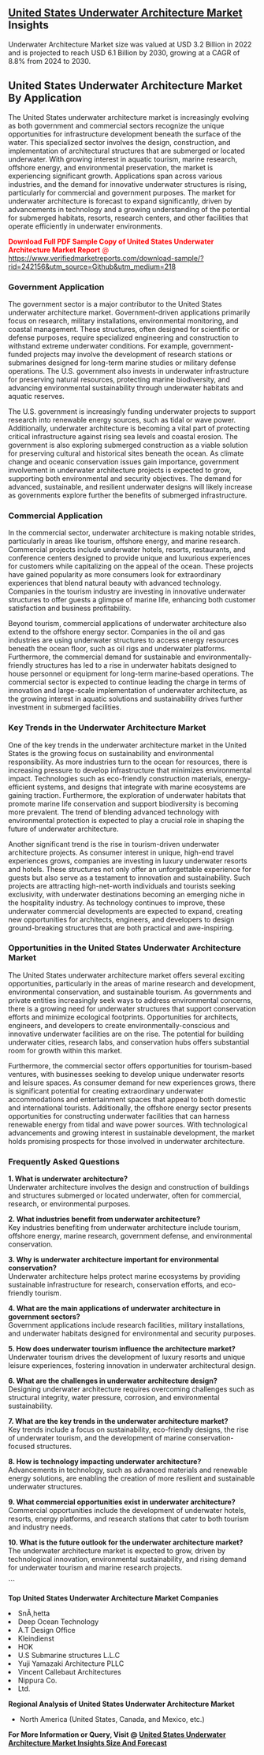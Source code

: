 <h2><a href="https://www.verifiedmarketreports.com/download-sample/?rid=242156&amp;utm_source=Github&amp;utm_medium=218" target="_blank">United States Underwater Architecture Market</a> Insights</h2><p>Underwater Architecture Market size was valued at USD 3.2 Billion in 2022 and is projected to reach USD 6.1 Billion by 2030, growing at a CAGR of 8.8% from 2024 to 2030.</p><p> <h2>United States Underwater Architecture Market By Application</h2> <p>The United States underwater architecture market is increasingly evolving as both government and commercial sectors recognize the unique opportunities for infrastructure development beneath the surface of the water. This specialized sector involves the design, construction, and implementation of architectural structures that are submerged or located underwater. With growing interest in aquatic tourism, marine research, offshore energy, and environmental preservation, the market is experiencing significant growth. Applications span across various industries, and the demand for innovative underwater structures is rising, particularly for commercial and government purposes. The market for underwater architecture is forecast to expand significantly, driven by advancements in technology and a growing understanding of the potential for submerged habitats, resorts, research centers, and other facilities that operate efficiently in underwater environments.</p> <p><p><span class=""><span style="color: #ff0000;"><strong>Download Full PDF Sample Copy of United States Underwater Architecture Market Report</strong> @ </span><a href="https://www.verifiedmarketreports.com/download-sample/?rid=242156&amp;utm_source=Github&amp;utm_medium=218" target="_blank">https://www.verifiedmarketreports.com/download-sample/?rid=242156&amp;utm_source=Github&amp;utm_medium=218</a></span></p></p> <h3>Government Application</h3> <p>The government sector is a major contributor to the United States underwater architecture market. Government-driven applications primarily focus on research, military installations, environmental monitoring, and coastal management. These structures, often designed for scientific or defense purposes, require specialized engineering and construction to withstand extreme underwater conditions. For example, government-funded projects may involve the development of research stations or submarines designed for long-term marine studies or military defense operations. The U.S. government also invests in underwater infrastructure for preserving natural resources, protecting marine biodiversity, and advancing environmental sustainability through underwater habitats and aquatic reserves.</p> <p>The U.S. government is increasingly funding underwater projects to support research into renewable energy sources, such as tidal or wave power. Additionally, underwater architecture is becoming a vital part of protecting critical infrastructure against rising sea levels and coastal erosion. The government is also exploring submerged construction as a viable solution for preserving cultural and historical sites beneath the ocean. As climate change and oceanic conservation issues gain importance, government involvement in underwater architecture projects is expected to grow, supporting both environmental and security objectives. The demand for advanced, sustainable, and resilient underwater designs will likely increase as governments explore further the benefits of submerged infrastructure.</p> <h3>Commercial Application</h3> <p>In the commercial sector, underwater architecture is making notable strides, particularly in areas like tourism, offshore energy, and marine research. Commercial projects include underwater hotels, resorts, restaurants, and conference centers designed to provide unique and luxurious experiences for customers while capitalizing on the appeal of the ocean. These projects have gained popularity as more consumers look for extraordinary experiences that blend natural beauty with advanced technology. Companies in the tourism industry are investing in innovative underwater structures to offer guests a glimpse of marine life, enhancing both customer satisfaction and business profitability.</p> <p>Beyond tourism, commercial applications of underwater architecture also extend to the offshore energy sector. Companies in the oil and gas industries are using underwater structures to access energy resources beneath the ocean floor, such as oil rigs and underwater platforms. Furthermore, the commercial demand for sustainable and environmentally-friendly structures has led to a rise in underwater habitats designed to house personnel or equipment for long-term marine-based operations. The commercial sector is expected to continue leading the charge in terms of innovation and large-scale implementation of underwater architecture, as the growing interest in aquatic solutions and sustainability drives further investment in submerged facilities.</p> <h3>Key Trends in the Underwater Architecture Market</h3> <p>One of the key trends in the underwater architecture market in the United States is the growing focus on sustainability and environmental responsibility. As more industries turn to the ocean for resources, there is increasing pressure to develop infrastructure that minimizes environmental impact. Technologies such as eco-friendly construction materials, energy-efficient systems, and designs that integrate with marine ecosystems are gaining traction. Furthermore, the exploration of underwater habitats that promote marine life conservation and support biodiversity is becoming more prevalent. The trend of blending advanced technology with environmental protection is expected to play a crucial role in shaping the future of underwater architecture.</p> <p>Another significant trend is the rise in tourism-driven underwater architecture projects. As consumer interest in unique, high-end travel experiences grows, companies are investing in luxury underwater resorts and hotels. These structures not only offer an unforgettable experience for guests but also serve as a testament to innovation and sustainability. Such projects are attracting high-net-worth individuals and tourists seeking exclusivity, with underwater destinations becoming an emerging niche in the hospitality industry. As technology continues to improve, these underwater commercial developments are expected to expand, creating new opportunities for architects, engineers, and developers to design ground-breaking structures that are both practical and awe-inspiring.</p> <h3>Opportunities in the United States Underwater Architecture Market</h3> <p>The United States underwater architecture market offers several exciting opportunities, particularly in the areas of marine research and development, environmental conservation, and sustainable tourism. As governments and private entities increasingly seek ways to address environmental concerns, there is a growing need for underwater structures that support conservation efforts and minimize ecological footprints. Opportunities for architects, engineers, and developers to create environmentally-conscious and innovative underwater facilities are on the rise. The potential for building underwater cities, research labs, and conservation hubs offers substantial room for growth within this market.</p> <p>Furthermore, the commercial sector offers opportunities for tourism-based ventures, with businesses seeking to develop unique underwater resorts and leisure spaces. As consumer demand for new experiences grows, there is significant potential for creating extraordinary underwater accommodations and entertainment spaces that appeal to both domestic and international tourists. Additionally, the offshore energy sector presents opportunities for constructing underwater facilities that can harness renewable energy from tidal and wave power sources. With technological advancements and growing interest in sustainable development, the market holds promising prospects for those involved in underwater architecture.</p> <h3>Frequently Asked Questions</h3> <p><b>1. What is underwater architecture?</b><br> Underwater architecture involves the design and construction of buildings and structures submerged or located underwater, often for commercial, research, or environmental purposes.</p> <p><b>2. What industries benefit from underwater architecture?</b><br> Key industries benefiting from underwater architecture include tourism, offshore energy, marine research, government defense, and environmental conservation.</p> <p><b>3. Why is underwater architecture important for environmental conservation?</b><br> Underwater architecture helps protect marine ecosystems by providing sustainable infrastructure for research, conservation efforts, and eco-friendly tourism.</p> <p><b>4. What are the main applications of underwater architecture in government sectors?</b><br> Government applications include research facilities, military installations, and underwater habitats designed for environmental and security purposes.</p> <p><b>5. How does underwater tourism influence the architecture market?</b><br> Underwater tourism drives the development of luxury resorts and unique leisure experiences, fostering innovation in underwater architectural design.</p> <p><b>6. What are the challenges in underwater architecture design?</b><br> Designing underwater architecture requires overcoming challenges such as structural integrity, water pressure, corrosion, and environmental sustainability.</p> <p><b>7. What are the key trends in the underwater architecture market?</b><br> Key trends include a focus on sustainability, eco-friendly designs, the rise of underwater tourism, and the development of marine conservation-focused structures.</p> <p><b>8. How is technology impacting underwater architecture?</b><br> Advancements in technology, such as advanced materials and renewable energy solutions, are enabling the creation of more resilient and sustainable underwater structures.</p> <p><b>9. What commercial opportunities exist in underwater architecture?</b><br> Commercial opportunities include the development of underwater hotels, resorts, energy platforms, and research stations that cater to both tourism and industry needs.</p> <p><b>10. What is the future outlook for the underwater architecture market?</b><br> The underwater architecture market is expected to grow, driven by technological innovation, environmental sustainability, and rising demand for underwater tourism and marine research projects.</p> ```</p><p><strong>Top United States Underwater Architecture Market Companies</strong></p><div data-test-id=""><p><li>SnÃ¸hetta</li><li> Deep Ocean Technology</li><li> A.T Design Office</li><li> Kleindienst</li><li> HOK</li><li> U.S Submarine structures L.L.C</li><li> Yuji Yamazaki Architecture PLLC</li><li> Vincent Callebaut Architectures</li><li> Nippura Co.</li><li> Ltd.</li></p><div><strong>Regional Analysis of&nbsp;United States Underwater Architecture Market</strong></div><ul><li dir="ltr"><p dir="ltr">North America&nbsp;(United States, Canada, and Mexico, etc.)</p></li></ul><p><strong>For More Information or Query, Visit @&nbsp;</strong><strong><a href="https://www.verifiedmarketreports.com/product/underwater-architecture-market/?utm_source=Github&amp;utm_medium=218" target="_blank">United States Underwater Architecture Market Insights Size And Forecast</a></strong></p></div>
